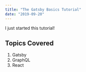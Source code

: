 ```yaml
---
title: "The Gatsby Basics Tutorial"
date: "2019-09-20"
---
```


I just started this tutorial!

## Topics Covered

1. Gatsby
2. GraphQL
3. React
